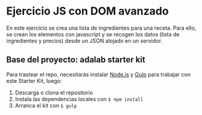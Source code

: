
# Ejercicio JS con DOM avanzado

En este ejercicio se crea una lista de ingredientes para una receta.
Para ello, se crean los elementos con javascript y se recogen los datos (lista de ingredientes y precios) desde un JSON alojado en un servidor.


## Base del proyecto: adalab starter kit
Para trastear el repo, necesitarás instalar [Node.js](https://nodejs.org/) y [Gulp](https://gulpjs.com) para trabajar con este Starter Kit, luego:
1. Descarga o clona el repositorio
2. Instala las dependencias locales con `$ npm install`
3. Arranca el kit con `$ gulp`


